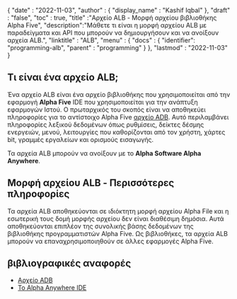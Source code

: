 {
  "date" : "2022-11-03",
  "author" : {
    "display_name" : "Kashif Iqbal"
},
  "draft" : "false",
  "toc" : true,
  "title" :"Αρχείο ALB - Μορφή αρχείου βιβλιοθήκης Alpha Five",
  "description":"Μάθετε τι είναι η μορφή αρχείου ALB με παραδείγματα και API που μπορούν να δημιουργήσουν και να ανοίξουν αρχεία ALB.",
  "linktitle" : "ALB",
  "menu" : {
    "docs" : {
      "identifier": "programming-alb",
      "parent" : "programming"
}
},
  "lastmod" : "2022-11-03"
}

## Τι είναι ένα αρχείο ALB;

Ένα αρχείο ALB είναι ένα αρχείο βιβλιοθήκης που χρησιμοποιείται από την εφαρμογή **Alpha Five** IDE που χρησιμοποιείται για την ανάπτυξη εφαρμογών Ιστού. Ο πρωταρχικός του σκοπός είναι να αποθηκεύει πληροφορίες για το αντίστοιχο Alpha Five [αρχείο ADB](/el/database/adb/). Αυτό περιλαμβάνει πληροφορίες λεξικού δεδομένων όπως ρυθμίσεις, δείκτες δέσμης ενεργειών, μενού, λειτουργίες που καθορίζονται από τον χρήστη, χάρτες bit, γραμμές εργαλείων και ορισμούς εισαγωγής.

Τα αρχεία ALB μπορούν να ανοίξουν με το **Alpha Software Alpha Anywhere**.

## Μορφή αρχείου ALB - Περισσότερες πληροφορίες

Τα αρχεία ALB αποθηκεύονται σε ιδιόκτητη μορφή αρχείου Alpha File και η εσωτερική τους δομή μορφής αρχείου δεν είναι διαθέσιμη δημόσια. Αυτά αποθηκεύονται επιπλέον της συνολικής βάσης δεδομένων της βιβλιοθήκης προγραμματιστών Alpha Five. Ως βιβλιοθήκες, τα αρχεία ALB μπορούν να επαναχρησιμοποιηθούν σε άλλες εφαρμογές Alpha Five.

## βιβλιογραφικές αναφορές

* [Αρχείο ADB](/el/database/adb/)
* [Το Alpha Anywhere IDE](https://documentation.alphasoftware.com/pages/GettingStarted/IDE/index.xml)

